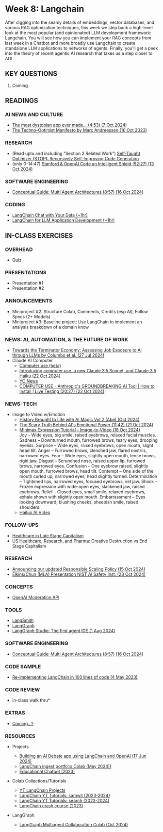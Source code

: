 # Week 8: Langchain

After digging into the seamy details of embeddings, vector databases, and various RAG optimization techniques, this week we step back a high-level look at the most popular (and opinionated) LLM development framework: Langchain. You will see how you can implement your RAG concepts from last week in a Chatbot and more broadly use Langchain to create standalone LLM applications to networks of agents. Finally, you'll get a peek into the theory of recent agentic AI research that takes us a step closer to AGI.

## KEY QUESTIONS

1. Coming

## READINGS

### AI NEWS AND CULTURE

* [The most dystopian app ever made… (4:53) (7 Oct 2024)](https://www.youtube.com/watch?v=zvbTDUSz8Cc)
* [The Techno-Optimist Manifesto by Marc Andreessen (16 Oct 2023)](https://a16z.com/the-techno-optimist-manifesto/)

### RESEARCH

* (Read upto and including "Section 2 Related Work") [Self-Taught Optimizer (STOP): Recursively Self-Improving Code Generation](https://arxiv.org/pdf/2310.02304)
* (only 0-14:47) [Stanford & OpenAI Code an Intelligent Shield (52:27) (13 Oct 2024)](https://www.youtube.com/watch?v=3xmn5JWBjiw)

### SOFTWARE ENGINEERING

* [Conceptual Guide: Multi Agent Architectures (8:57) (16 Oct 2024)](https://www.youtube.com/watch?v=4nZl32FwU-o)

### CODING

* [LangChain Chat with Your Data (~1hr)](https://learn.deeplearning.ai/courses/langchain-chat-with-your-data/lesson/1/introduction)
* [LangChain for LLM Application Development (~1hr)](https://learn.deeplearning.ai/courses/langchain/lesson/1/introduction)

## IN-CLASS EXERCISES

### OVERHEAD

* Quiz

### PRESENTATIONS

* Presentation #1
* Presentation #2

### ANNOUNCEMENTS

* Miniproject #2: Structure Colab, Comments, Credits (esp AI), Follow Specs (2+ Models)
* Miniproject #3: Baseline project: Use LangChain to implement an analysis breakdown of a domain know

### NEWS: AI, AUTOMATION, & THE FUTURE OF WORK

* [Towards the Terminator Economy: Assessing Job Exposure to AI through LLMs by Columbo et al. (27 Jul 2024)](https://arxiv.org/pdf/2407.19204)
* Claude AI Computer
  * [Computer use (beta)](https://docs.anthropic.com/en/docs/build-with-claude/computer-use)
  * [Introducing computer use, a new Claude 3.5 Sonnet, and Claude 3.5 Haiku (22 Oct 2024)](https://www.anthropic.com/news/3-5-models-and-computer-use)
  * [YC News](https://news.ycombinator.com/item?id=41914989)
  * [COMPUTER USE - Anthropic's GROUNDBREAKING AI Tool | How to Install | Live Testing (20:27) (22 Oct 2024)](https://www.youtube.com/watch?v=xr0FCUNoy_0)

### NEWS: TECH

* Image to Video w/Emotion
  * [History Brought to Life with AI Magic Vol 2 (Abe) (Oct 2024)](https://youtu.be/x6rjEpPamKc?t=12)
  * [The Scary Truth Behind AI's Emotional Power (11:42) (21 Oct 2024)](https://www.youtube.com/watch?app=desktop&v=2Qb_XnEUcY8)
  * [Minimax Expression Tutorial - Image-to-Video (18 Oct 2024)](https://www.reddit.com/r/aivideo/comments/1g6shqk/minimax_expression_tutorial_imagetovideo/)\
  Joy – Wide eyes, big smile, raised eyebrows, relaxed facial muscles.
  Sadness – Downturned mouth, furrowed brows, teary eyes, drooping eyelids.
  Surprise – Wide eyes, raised eyebrows, open mouth, slight head tilt.
  Anger – Furrowed brows, clenched jaw, flared nostrils, narrowed eyes.
  Fear – Wide eyes, slightly open mouth, tense brows, rigid jaw.
  Disgust – Scrunched nose, raised upper lip, furrowed brows, narrowed eyes.
  Confusion – One eyebrow raised, slightly open mouth, furrowed brows, head tilt.
  Contempt – One side of the mouth curled up, narrowed eyes, head slightly turned.
  Determination – Tightened lips, narrowed eyes, focused eyebrows, set jaw.
  Shock – Frozen expression with wide-open eyes, slackened jaw, raised eyebrows.
  Relief – Closed eyes, small smile, relaxed eyebrows, exhale shown with slightly open mouth.
  Embarrassment – Eyes looking downward, blushing cheeks, sheepish smile, raised shoulders.
  * [Hailuo AI Video](https://hailuoai.video/)

### FOLLOW-UPS

* [Healthcare in Late Stage Capitalism](https://www.reddit.com/r/collapse/comments/17xmffv/healthcare_in_late_stage_capitalism/)
* [US Healthcare, Research, and Pharma](https://www.perplexity.ai/search/research-with-citations-and-pr-aMszVZBZQvmKa8y8zzkeFA): Creative Destruction vs End Stage Capitalism

### RESEARCH

* [Announcing our updated Responsible Scaling Policy (15 Oct 2024)](https://www.anthropic.com/news/announcing-our-updated-responsible-scaling-policy)
* [Elkins/Chun (MLA) Presentation NIST AI Safety Inst. (23 Oct 2024)](https://arxiv.org/abs/2402.01651)

### CONCEPTS

* [OpenAI Moderation API](https://platform.openai.com/docs/guides/moderation)

### TOOLS

* [LangSmith](https://www.langchain.com/langsmith)
* [LangGraph](https://www.langchain.com/langgraph)
* [LangGraph Studio: The first agent IDE (1 Aug 2024)](https://blog.langchain.dev/langgraph-studio-the-first-agent-ide/)

### SOFTWARE ENGINEERING

* [Conceptual Guide: Multi Agent Architectures (8:57) (16 Oct 2024)](https://www.youtube.com/watch?v=4nZl32FwU-o)

### CODE SAMPLE

* [Re-implementing LangChain in 100 lines of code (4 May 2023)](https://blog.scottlogic.com/2023/05/04/langchain-mini.html)

### CODE REVIEW

* In-class walk thru*

### EXTRAS

* [Coming...?](oh_noes_404.md)

### RESOURCES

* Projects
  * [Building an AI Debate app using LangChain and OpenAI (17 Jun 2024)](https://medium.com/@felipecembranelli/presidential-debate-i-created-two-ai-agents-and-had-them-debate-on-election-topics-69f29656ceb4)
  * [LangChain ingest portfolio Colab (May 2024))](https://github.com/zackproser/ingest-portfolio/blob/main/ingest_portfolio.ipynb)
  * [Educational Chatbot (2023)](https://www.youtube.com/watch?v=qhfPlmFHvBI&list=PLrzE9U41BOPBTvztlxLC-8XC5hUY-VWSb)

* Colab Collections/Tutorials
  * [YT LangChain Projects](https://www.youtube.com/results?search_query=langchain+project)
  * [LangChain YT Tutorials: samwit (2023-2024)](https://github.com/samwit/langchain-tutorials)
  * [LangChain YT Tutorials: search (2023-2024)](https://www.youtube.com/watch?v=NYSWn1ipbgg&list=PL-Y17yukoyy3zzoMJNkWQuogKbWGyBL-d)
  * [LangChain crash course (2023)](https://www.youtube.com/watch?v=nAmC7SoVLd8&list=PLeo1K3hjS3uu0N_0W6giDXzZIcB07Ng_F)

* LangGraph
  * [LangGraph Multiagent Collaboration Colab (Oct 2024)](https://github.com/langchain-ai/langgraph/blob/main/docs/docs/tutorials/multi_agent/multi-agent-collaboration.ipynb)


